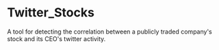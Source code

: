 # Twitter_Stocks
A tool for detecting the correlation between a publicly traded company's stock and its CEO's twitter activity. 

